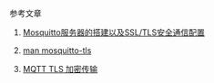 

参考文章

1. [Mosquitto服务器的搭建以及SSL/TLS安全通信配置](https://segmentfault.com/a/1190000005079300)

2. [man mosquitto-tls]()

3. [MQTT TLS 加密传输](https://www.cnblogs.com/xiating/p/8672887.html)